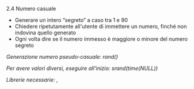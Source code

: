2.4 Numero casuale

* Generare un intero “segreto” a caso tra 1 e 90
* Chiedere ripetutamente all'utente di immettere un numero, finché non indovina quello generato
* Ogni volta dire se il numero immesso è maggiore o minore del numero segreto

_Generazione numero pseudo-casuale: rand()_

_Per avere valori diversi, eseguire all'inizio: srand(time(NULL))_

_Librerie necessarie: <cstdlib>, <ctime>_
